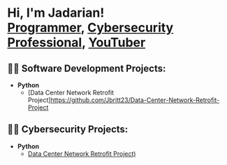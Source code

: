 <h1>Hi, I'm Jadarian! <br/><a href="https://github.com/joshmadakor1">Programmer</a>, <a href="https://www.linkedin.com/in/joshmadakor/">Cybersecurity Professional</a>, <a href="https://www.youtube.com/c/joshmadakor">YouTuber</a></h1>

<h2>👨‍💻 Software Development Projects:</h2>

- <b>Python</b>
  - [Data Center Network Retrofit Project]https://github.com/Jbritt23/Data-Center-Network-Retrofit-Project

<h2>👨‍💻 Cybersecurity Projects:</h2>

- <b>Python</b>
  - [Data Center Network Retrofit Project)](https://github.com/Jbritt23/Data-Center-Network-Retrofit-Project)


